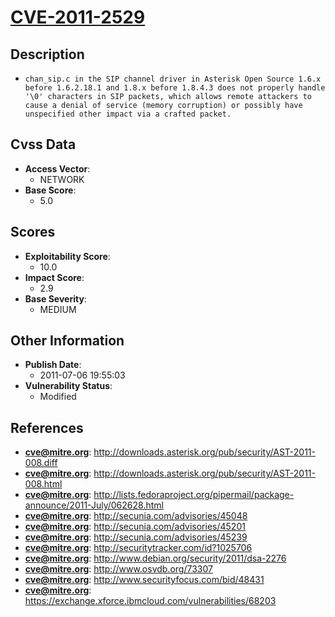
# [CVE-2011-2529](http://downloads.asterisk.org/pub/security/AST-2011-008.diff)

## Description

- `chan_sip.c in the SIP channel driver in Asterisk Open Source 1.6.x before 1.6.2.18.1 and 1.8.x before 1.8.4.3 does not properly handle '\0' characters in SIP packets, which allows remote attackers to cause a denial of service (memory corruption) or possibly have unspecified other impact via a crafted packet.`

## Cvss Data

- **Access Vector**:
  - NETWORK
- **Base Score**:
  - 5.0

## Scores

- **Exploitability Score**:
  - 10.0
- **Impact Score**:
  - 2.9
- **Base Severity**:
  - MEDIUM

## Other Information

- **Publish Date**:
  - 2011-07-06 19:55:03
- **Vulnerability Status**:
  - Modified

## References

- **cve@mitre.org**: http://downloads.asterisk.org/pub/security/AST-2011-008.diff
- **cve@mitre.org**: http://downloads.asterisk.org/pub/security/AST-2011-008.html
- **cve@mitre.org**: http://lists.fedoraproject.org/pipermail/package-announce/2011-July/062628.html
- **cve@mitre.org**: http://secunia.com/advisories/45048
- **cve@mitre.org**: http://secunia.com/advisories/45201
- **cve@mitre.org**: http://secunia.com/advisories/45239
- **cve@mitre.org**: http://securitytracker.com/id?1025706
- **cve@mitre.org**: http://www.debian.org/security/2011/dsa-2276
- **cve@mitre.org**: http://www.osvdb.org/73307
- **cve@mitre.org**: http://www.securityfocus.com/bid/48431
- **cve@mitre.org**: https://exchange.xforce.ibmcloud.com/vulnerabilities/68203
